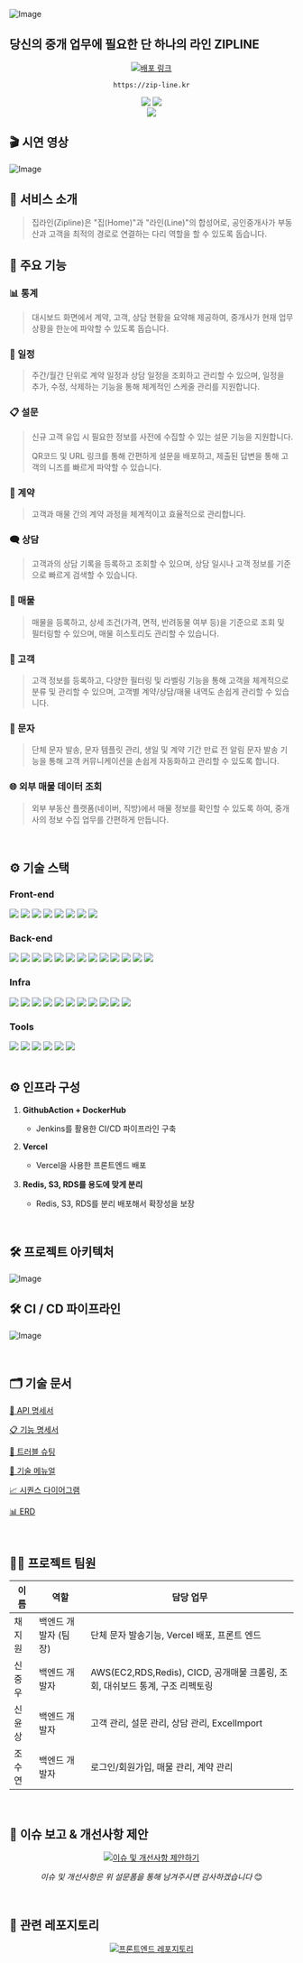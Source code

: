 <!-- logo -->

![Image](https://github.com/docs/user-attachments/assets/pic/zipline-logo)



## 당신의 중개 업무에 필요한 단 하나의 라인 ZIPLINE


<div align="center">
  <a href="https://zip-line.kr">
    <img src="https://img.shields.io/badge/ZIPLINE-배포_사이트-4285F4?style=for-the-badge&logoColor=white" alt="배포 링크" />
  </a>
  <p><code>https://zip-line.kr</code></p>
    <img src="https://img.shields.io/badge/-readme.md-important?style=flat&logoColor=white" />
    <img src="https://img.shields.io/badge/release-v1.0.0-yellow?style=flat&logoColor=white" />
    <br/>
    <img src="https://img.shields.io/badge/프로젝트 기간-2025.03.17~2025.05.16-green?style=flat&logo=&logoColor=white" />
</div>



</div>

## 🎬 시연 영상
![Image](https://github.com/docs/user-attachments/assets/video/demo)


## 📝 서비스 소개
> 집라인(Zipline)은 "집(Home)"과 "라인(Line)"의 합성어로, 공인중개사가 부동산과 고객을 최적의 경로로 연결하는 다리 역할을 할 수 있도록 돕습니다.

## 🚀 주요 기능
### 📊 통계

> 대시보드 화면에서 계약, 고객, 상담 현황을 요약해 제공하여, 중개사가 현재 업무 상황을 한눈에 파악할 수 있도록 돕습니다.



### 📅 일정

> 주간/월간 단위로 계약 일정과 상담 일정을 조회하고 관리할 수 있으며, 일정을 추가, 수정, 삭제하는 기능을 통해 체계적인 스케줄 관리를 지원합니다.



### 📋 설문

> 신규 고객 유입 시 필요한 정보를 사전에 수집할 수 있는 설문 기능을 지원합니다.
> 
> QR코드 및 URL 링크를 통해 간편하게 설문을 배포하고, 제출된 답변을 통해 고객의 니즈를 빠르게 파악할 수 있습니다.



### 📄 계약

> 고객과 매물 간의 계약 과정을 체계적이고 효율적으로 관리합니다.



### 🗨️ 상담

> 고객과의 상담 기록을 등록하고 조회할 수 있으며, 상담 일시나 고객 정보를 기준으로 빠르게 검색할 수 있습니다.



### 🏢 매물

> 매물을 등록하고, 상세 조건(가격, 면적, 반려동물 여부 등)을 기준으로 조회 및 필터링할 수 있으며, 매물 히스토리도 관리할 수 있습니다.



### 👥 고객

> 고객 정보를 등록하고, 다양한 필터링 및 라벨링 기능을 통해 고객을 체계적으로 분류 및 관리할 수 있으며, 고객별 계약/상담/매물 내역도 손쉽게 관리할 수 있습니다.



### 📩 문자

> 단체 문자 발송, 문자 템플릿 관리, 생일 및 계약 기간 만료 전 알림 문자 발송 기능을 통해 고객 커뮤니케이션을 손쉽게 자동화하고 관리할 수 있도록 합니다.



### 🌐 외부 매물 데이터 조회

> 외부 부동산 플랫폼(네이버, 직방)에서 매물 정보를 확인할 수 있도록 하여, 중개사의 정보 수집 업무를 간편하게 만듭니다.

<br />

## ⚙ 기술 스택

### Front-end
<div>
<img src="https://img.shields.io/badge/react-0769AD?style=for-the-badge&logo=react&logoColor=white">
<img src="https://img.shields.io/badge/React_Router-CA4245?style=for-the-badge&logo=react-router&logoColor=white">
<img src="https://img.shields.io/badge/vercel-000000?style=for-the-badge&logo=vercel&logoColor=white">
<img src="https://img.shields.io/badge/axios-5A29E4?style=for-the-badge&logo=axios&logoColor=white">
<img src="https://img.shields.io/badge/vite-646CFF?style=for-the-badge&logo=vite&logoColor=white">
<img src="https://img.shields.io/badge/npm-CB3837?style=for-the-badge&logo=npm&logoColor=white">
<img src="https://img.shields.io/badge/typescript-3178C6?style=for-the-badge&logo=typescript&logoColor=white">
<img src="https://img.shields.io/badge/mui-007FFF?style=for-the-badge&logo=mui&logoColor=white">
</div>

### Back-end
<div>
<img src="https://img.shields.io/badge/Spring Boot-6DB33F?style=for-the-badge&logo=springboot&logoColor=white">
<img src="https://img.shields.io/badge/Spring Security-6DB33F?style=for-the-badge&logo=springsecurity&logoColor=white">
<img src="https://img.shields.io/badge/JWT-black?style=for-the-badge&logo=JSON%20web%20tokens">
<img src="https://img.shields.io/badge/redis-DC382D?style=for-the-badge&logo=redis&logoColor=white">
<img src="https://img.shields.io/badge/java-%23ED8B00.svg?style=for-the-badge&logo=openjdk&logoColor=white">
<img src="https://img.shields.io/badge/gradle-02303A?style=for-the-badge&logo=gradle&logoColor=white">
<img src="https://img.shields.io/badge/querydsl-0769AD?style=for-the-badge&logoColor=white">
<img src="https://img.shields.io/badge/jpa-59666C?style=for-the-badge&logo=hibernate&logoColor=white">
<img src="https://img.shields.io/badge/mariadb-003545?style=for-the-badge&logo=mariadb&logoColor=white">
<img src="https://img.shields.io/badge/liquibase-2962FF?style=for-the-badge&logo=liquibase&logoColor=white">
<img src="https://img.shields.io/badge/rest_api-009688?style=for-the-badge&logo=postman&logoColor=white">
<img src="https://img.shields.io/badge/Swagger-85EA2D?style=for-the-badge&logo=swagger&logoColor=black">
<img src="https://img.shields.io/badge/yaml-%23ffffff.svg?style=for-the-badge&logo=yaml&logoColor=151515">
</div>

### Infra
<div>
<img src="https://img.shields.io/badge/forgejo-%23FB923C.svg?style=for-the-badge&logo=forgejo&logoColor=white">
<img src="https://img.shields.io/badge/GitHub-181717?style=for-the-badge&logo=Github&logoColor=white">
<img src="https://img.shields.io/badge/GitHub_Actions-2088FF?style=for-the-badge&logo=githubactions&logoColor=white">
<img src="https://img.shields.io/badge/Docker_Hub-2496ED?style=for-the-badge&logo=docker&logoColor=white">
<img src="https://img.shields.io/badge/zsh-4EAA25?style=for-the-badge&logo=gnubash&logoColor=white">
<img src="https://img.shields.io/badge/Amazon EC2-FF9900?style=for-the-badge&logo=amazonec2&logoColor=black">
<img src="https://img.shields.io/badge/Amazon S3-569A31?style=for-the-badge&logo=amazons3&logoColor=black">
<img src="https://img.shields.io/badge/AWS_ElastiCache-FF9900?style=for-the-badge&logo=amazon-aws&logoColor=white">
<img src="https://img.shields.io/badge/Amazon_Linux-232F3E?style=for-the-badge&logo=amazon-aws&logoColor=white">
<img src="https://img.shields.io/badge/Docker-2496ED?style=for-the-badge&logo=docker&logoColor=white">
<img src="https://img.shields.io/badge/nginx-%23009639.svg?style=for-the-badge&logo=nginx&logoColor=white">
</div>

### Tools
<div>
<img src="https://img.shields.io/badge/Discord-5865F2?style=for-the-badge&logo=discord&logoColor=white">
<img src="https://img.shields.io/badge/Notion-000000?style=for-the-badge&logo=notion&logoColor=white">
<img src="https://img.shields.io/badge/IntelliJ_IDEA-000000?style=for-the-badge&logo=intellijidea&logoColor=white">
<img src="https://img.shields.io/badge/Neovim-57A143?style=for-the-badge&logo=neovim&logoColor=white">
<img src="https://img.shields.io/badge/Cursor-1d9bf0?style=for-the-badge&logo=cursor&logoColor=white">
<img src="https://img.shields.io/badge/github_copilot-8957E5?style=for-the-badge&logo=github-copilot&logoColor=white">

</div>

<br />

## ⚙ 인프라 구성

1. **GithubAction + DockerHub**
    - Jenkins를 활용한 CI/CD 파이프라인 구축

2. **Vercel**
    - Vercel을 사용한 프론트엔드 배포

3. **Redis, S3, RDS를 용도에 맞게 분리**
    - Redis, S3, RDS를 분리 배포해서 확장성을 보장

<br />

## 🛠️ 프로젝트 아키텍처

![Image](https://github.com/docs/user-attachments/assets/pic/architecture)

## 🛠️ CI / CD 파이프라인

![Image](https://github.com/docs/user-attachments/assets/00ff56f)

<br />

## 🗂️ 기술 문서
[📄 API 명세서](https://github.com/dev/API_명세서.md)

[📋 기능 명세서](https://github.com/dev/기능_명세서.md)

[🔧 트러블 슈팅](https://github.com/diagrams/troubleshoot/troubleshoot.md)

[📖 기술 메뉴얼](https://github.com/diagrams/manuals/manuals.md)

[📈 시퀀스 다이어그램](https://github.com/diagrams/diagrams.md)

[📊 ERD](https://www.erdcloud.com/d/NzDLMgfcF7efTeKRt)

<br />

## 💁‍♂️ 프로젝트 팀원

| 이름  | 역할           | 담당 업무                                                                            |
|-----|--------------|----------------------------------------------------------------------------------|
| 채지원 | 백엔드 개발자 (팀장) | 단체 문자 발송기능, Vercel 배포, 프론트 엔드  |
| 신중우 | 백엔드 개발자      | AWS(EC2,RDS,Redis), CICD, 공개매물 크롤링, 조회, 대쉬보드 통계, 구조 리펙토링|
| 신윤상 | 백엔드 개발자      | 고객 관리, 설문 관리, 상담 관리, ExcelImport|
| 조수연 | 백엔드 개발자      | 로그인/회원가입, 매물 관리, 계약 관리 |

<br />

## 🐛 이슈 보고 & 개선사항 제안

<div align="center">
  <a href="https://docs.google.com/forms/d/e/1FAIpQLScIPclLeQxwTgsHOG_xAJ6ofQHC9oqUHbCUsKPzYhVFMwv5iw/viewform?usp=dialog">
    <img src="https://img.shields.io/badge/이슈_및_개선사항_제안하기-FF5722?style=for-the-badge&logo=googleforms&logoColor=white" alt="이슈 및 개선사항 제안하기" />
  </a>
</div>
<p align="center"><i>이슈 및 개선사항은 위 설문폼을 통해 남겨주시면 감사하겠습니다</i> 😊</p>

</br>

## 📁 관련 레포지토리

<div align="center">
  <a href="https://github.com/Kernel360/Kernel360-KDEV4-ZIPLINE-FE">
    <img src="https://img.shields.io/badge/프론트엔드_레포지토리-181717?style=for-the-badge&logo=github&logoColor=white" alt="프론트엔드 레포지토리" />
  </a>
</div>

<!--

## 📝 추가 개선사항

### 🏆 주요 성과 및 통계
> 

### 🌟 핵심 차별점 
> 

### 📱 서비스 스크린샷 
> 

### 🔄 현재 개발 진행 상황
> 

### 📊 성능 지표
> 

### 📋 빠른 시작 가이드
> 로컬 환경에서 프로젝트를 실행하는 방법에 대한 간단한 가이드.
<div align="center">


-->
